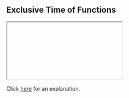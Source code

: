 ##  Exclusive Time of Functions 

<iframe></iframe>

Click [here](Explanation.md) for an explanation.

